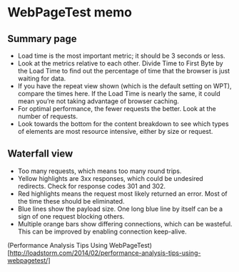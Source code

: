 # WebPageTest memo

## Summary page

* Load time is the most important metric; it should be 3 seconds or less.
* Look at the metrics relative to each other. Divide Time to First Byte by the Load Time to find out the percentage of time that the browser is just waiting for data.
* If you have the repeat view shown (which is the default setting on WPT), compare the times here. If the Load Time is nearly the same, it could mean you’re not taking advantage of browser caching.
* For optimal performance, the fewer requests the better. Look at the number of requests.
* Look towards the bottom for the content breakdown to see which types of elements are most resource intensive, either by size or request.

## Waterfall view

* Too many requests, which means too many round trips.
* Yellow highlights are 3xx responses, which could be undesired redirects. Check for response codes 301 and 302.
* Red highlights means the request most likely returned an error. Most of the time these should be eliminated.
* Blue lines show the payload size. One long blue line by itself can be a sign of one request blocking others.
* Multiple orange bars show differing connections, which can be wasteful. This can be improved by enabling connection keep-alive.

(Performance Analysis Tips Using WebPageTest)[http://loadstorm.com/2014/02/performance-analysis-tips-using-webpagetest/]  
